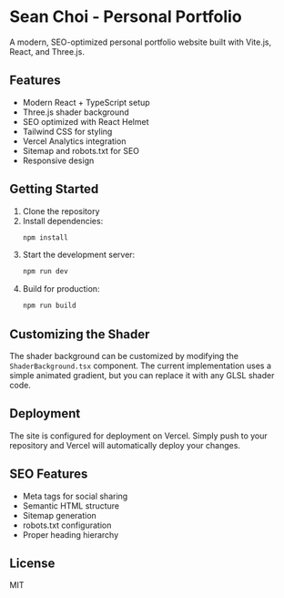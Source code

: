 # Sean Choi - Personal Portfolio

A modern, SEO-optimized personal portfolio website built with Vite.js, React, and Three.js.

## Features

- Modern React + TypeScript setup
- Three.js shader background
- SEO optimized with React Helmet
- Tailwind CSS for styling
- Vercel Analytics integration
- Sitemap and robots.txt for SEO
- Responsive design

## Getting Started

1. Clone the repository
2. Install dependencies:
   ```bash
   npm install
   ```
3. Start the development server:
   ```bash
   npm run dev
   ```
4. Build for production:
   ```bash
   npm run build
   ```

## Customizing the Shader

The shader background can be customized by modifying the `ShaderBackground.tsx` component. The current implementation uses a simple animated gradient, but you can replace it with any GLSL shader code.

## Deployment

The site is configured for deployment on Vercel. Simply push to your repository and Vercel will automatically deploy your changes.

## SEO Features

- Meta tags for social sharing
- Semantic HTML structure
- Sitemap generation
- robots.txt configuration
- Proper heading hierarchy

## License

MIT
